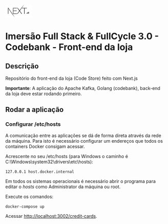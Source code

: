 ![Next.js](../img/nextjs.png)

# Imersão Full Stack & FullCycle 3.0 - Codebank - Front-end da loja

## Descrição

Repositório do front-end da loja (Code Store) feito com Next.js

**Importante**: A aplicação do Apache Kafka, Golang (codebank), back-end da loja deve estar rodando primeiro.

## Rodar a aplicação

### Configurar /etc/hosts

A comunicação entre as aplicações se dá de forma direta através da rede da máquina.
Para isto é necessário configurar um endereços que todos os containers Docker consigam acessar.

Acrescente no seu /etc/hosts (para Windows o caminho é C:\Windows\system32\drivers\etc\hosts):

```
127.0.0.1 host.docker.internal
```

Em todos os sistemas operacionais é necessário abrir o programa para editar o *hosts* como Administrator da máquina ou root.

Execute os comandos:

```
docker-compose up
```

Acessar <http://localhost:3002/credit-cards>.
